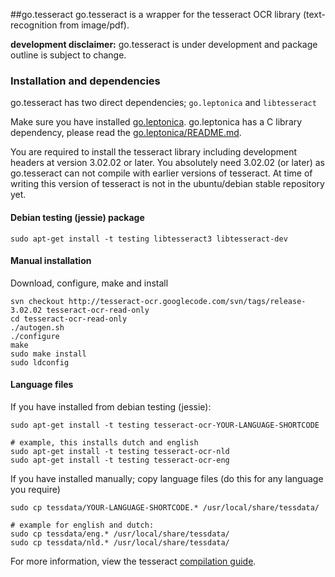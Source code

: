 ##go.tesseract
go.tesseract is a wrapper for the tesseract OCR library (text-recognition from image/pdf).

**development disclaimer:** go.tesseract is under development and package outline is subject to change.

### Installation and dependencies
go.tesseract has two direct dependencies; `go.leptonica` and `libtesseract`

Make sure you have installed [go.leptonica](//github.com/GeertJohan/go.leptonica). go.leptonica has a C library dependency, please read the [go.leptonica/README.md](//github.com/GeertJohan/go.leptonica/blob/master/README.md).

You are required to install the tesseract library including development headers at version 3.02.02 or later. You absolutely need 3.02.02 (or later) as go.tesseract can not compile with earlier versions of tesseract. At time of writing this version of tesseract is not in the ubuntu/debian stable repository yet.

#### Debian testing (jessie) package
`sudo apt-get install -t testing libtesseract3 libtesseract-dev`

#### Manual installation
Download, configure, make and install
```
svn checkout http://tesseract-ocr.googlecode.com/svn/tags/release-3.02.02 tesseract-ocr-read-only
cd tesseract-ocr-read-only
./autogen.sh
./configure
make
sudo make install
sudo ldconfig
```

#### Language files
If you have installed from debian testing (jessie):
```
sudo apt-get install -t testing tesseract-ocr-YOUR-LANGUAGE-SHORTCODE

# example, this installs dutch and english
sudo apt-get install -t testing tesseract-ocr-nld
sudo apt-get install -t testing tesseract-ocr-eng

```

If you have installed manually; copy language files (do this for any language you require)
```
sudo cp tessdata/YOUR-LANGUAGE-SHORTCODE.* /usr/local/share/tessdata/

# example for english and dutch:
sudo cp tessdata/eng.* /usr/local/share/tessdata/
sudo cp tessdata/nld.* /usr/local/share/tessdata/
```

For more information, view the tesseract [compilation guide](http://code.google.com/p/tesseract-ocr/wiki/Compiling).
